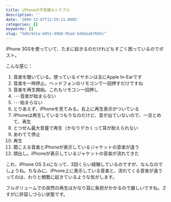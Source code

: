 ```yaml
---
title: iPhoneの不思議なトラブル
description: ''
date: '2009-12-07T12:59:11.000Z'
categories: []
keywords: []
slug: "5dbc9e1a-b051-49b0-95ad-5dddaa67693c"
---
```

iPhone 3GSを使っていて、たまに起きるのだけれどもすごく困っているのでポスト。

こんな感じ：

1.  音楽を聴いている。使っているイヤホンは主にApple In-Earです
2.  音楽を一時停止。ヘッドフォンのリモコンで一回押すだけですね
3.  音楽を再生開始。これもリモコン一回押し
4.  ･･･音楽が始まらない
5.  ･･･始まらない
6.  とりあえず、iPhoneを見てみる。右上に再生表示がついている
7.  iPhoneは再生しているつもりなのだけど、音が出ていないので、一旦とめて、再生
8.  とつぜん最大音量で再生（かなりデカくって耳が耐えられない
9.  あわてて停止
10.  再生
11.  聞こえる音楽とiPhoneが表示しているジャケットの音楽が違う
12.  頭出し。iPhoneが表示しているジャケットの音楽が流れてきた

これ、iPhone OS 3.xになって、3回くらい経験しているのですが、なんなのでしょうね。ちなみに、iPhone上に表示している音楽と、流れてくる音楽が違うってのは、わりと頻繁に起きているような気がします。

フルボリュームでの突然の再生はかなり耳に負担がかかるので厳しいですね。さすがに許容しづらい状態です。